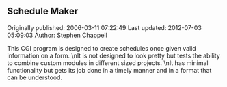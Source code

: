 ## Schedule Maker 
Originally published: 2006-03-11 07:22:49 
Last updated: 2012-07-03 05:09:03 
Author: Stephen Chappell 
 
This CGI program is designed to create schedules once given valid information on a form.\nIt is not designed to look pretty but tests the ability to combine custom modules in different sized projects.\nIt has minimal functionality but gets its job done in a timely manner and in a format that can be understood.